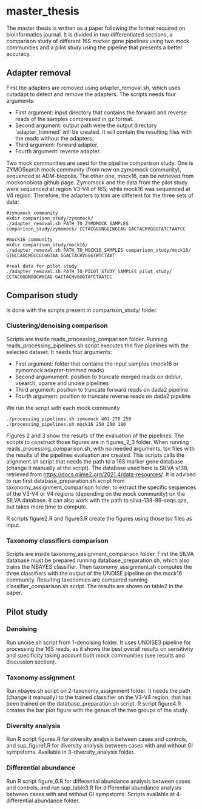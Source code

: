 # master_thesis

The master thesis is written as a paper following the format required on bioinformatics journal. It is divided in two differentiated sections, a comparison study of different 16S marker gene pipelines using two mock communities and a pilot study using the pipeline that presents a better accuracy.


## Adapter removal

First the adapters are removed using adapter_removal.sh, which uses cutadapt to detect and remove the adapters. The scripts needs four arguments:

* First argument: input directory that contains the forward and reverse reads of the samples compressed in gz format.
* Second argument: output path were the output directory 'adapter_trimmed' will be created. It will contain the resulting files with the reads without the adapters.
* Third argument: forward adapter.
* Fourth argument: reverse adapter.

Two mock communities are used for the pipeline comparison study. One is ZYMOSearch mock community (from now on zymomock community), sequenced at ADM-biopolis. The other one, mock16, can be retrieved from mockoriobiota github page. 
Zymomock and the data from the pilot study were sequenced at region V3-V4 of 16S, while mock16 was sequenced at V4 region. Therefore, the adapters to trim are different for the three sets of data:

```
#zymomock community
mkdir comparison_study/zymomock/
./adapter_removal.sh PATH_TO_ZYMOMOCK_SAMPLES comparison_study/zymomock/ CCTACGGGNGGCWGCAG GACTACHVGGGTATCTAATCC

#mock16 community
mkdir comparison_study/mock16/
./adapter_removal.sh PATH_TO_MOCK16_SAMPLES comparison_study/mock16/ GTGCCAGCMGCCGCGGTAA GGACTACHVGGGTWTCTAAT

#real data for pilot study
./adapter_removal.sh PATH_TO_PILOT_STUDY_SAMPLES pilot_study/ CCTACGGGNGGCWGCAG GACTACHVGGGTATCTAATCC
```

## Comparison study 

Is done with the scripts present in comparison_study/ folder. 

### Clustering/denoising comparison

Scripts are inside reads_processing_comparison folder. Running reads_processing_pipelines.sh script executes the five pipelines with the selected dataset. It needs four arguments:

* First argument: folder that contains the input samples (mock16 or zymomock adapter-trimmed reads)
* Second argumument: position to truncate merged reads on  deblur, vsearch, uparse and unoise pipelines
* Third argument: position to truncate forward reads on dada2 pipeline
* Fourth argument: position to truncate reverse reads on dada2 pipeline

We run the script with each mock community

```
./processing_pipelines.sh zymomock 401 270 250
./processing_pipelines.sh mock16 250 200 180
```

Figures 2 and 3 show the results of the evaluation of the pipelines. The scripts to construct those figures are in figures_2_3 folder. When running reads_processing_comparison.sh, with no needed arguments, tsv files with the results of the pipelines evaluation are created. This scripts calls the alignment.sh script that needs the path to a 16S marker gene database (change it manually at the script). The database used here is SILVA v138, retrieved from https://docs.qiime2.org/2021.4/data-resources/. It is advised to run first database_preparation.sh script from taxonomy_assignment_comparison folder, to extract the specific sequences of the V3-V4 or V4 regions (depending on the mock community) on the SILVA database. It can also work with the path to silva-138-99-seqs.qza, but takes more time to compute.

R scripts figure2.R and figure3.R create the figures using those tsv files as input.

### Taxonomy classifiers comparison

Scripts are inside taxonomy_assignment_comparison folder. First the SILVA database must be prepared running database_preparation.sh, which also trains the NBAYES classifier. Then taxonomy_assignment.sh computes the three classifiers with the output of the UNOISE pipeline on the mock16 community. Resulting taxonomies are compared running classifier_comparison.sh script. The results are shown on table2 in the paper.

## Pilot study

### Denoising

Run unoise.sh script from 1-denoising folder. It uses UNOISE3 pipeline for processing the 16S reads, as it shows the best overall results on sensitivity and specificity taking account both mock communities (see results and discussion section).

### Taxonomy assignment

Run nbayes.sh script on 2-taxonomy_assignment folder. It needs the path (change it manually) to the trained classifier on the V3-V4 region, that has been trained on the database_preparation.sh script.
R script figure4.R creates the bar plot figure with the genus of the two groups of the study.

### Diversity analysis

Run R script figures.R for diversity analysis between cases and controls, and sup_figure1.R for diversity analysis between cases with and without GI sympstoms. Available in 3-diversity_analysis folder.


### Differential abundance

Run R script figure_6.R for differential abundance analysis between cases and controls, and run sup_table3.R for differential abundance analysis between cases with and without GI sympstoms. Scripts available at 4-differential abundance folder.
